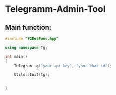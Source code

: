 # Telegramm-Admin-Tool
## Main function:
```cpp
#include "TGBotFunc.hpp"

using namespace Tg;

int main()
{
	Telegram tg("your api key", "your chat id");

	Utils::Init(tg);

	
}
```
